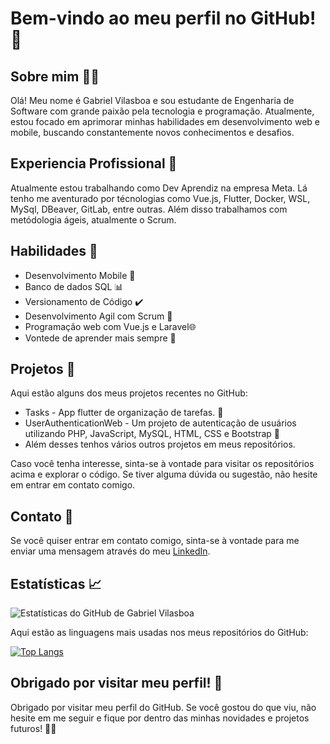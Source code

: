 # Bem-vindo ao meu perfil no GitHub! 👋

## Sobre mim 🙋‍♂️

Olá! Meu nome é Gabriel Vilasboa e sou estudante de Engenharia de Software com grande paixão pela tecnologia e programação. Atualmente, estou focado em aprimorar minhas habilidades em desenvolvimento web e mobile, buscando constantemente novos conhecimentos e desafios.

## Experiencia Profissional 👷

Atualmente estou trabalhando como Dev Aprendiz na empresa Meta. Lá tenho me aventurado por técnologias como Vue.js, Flutter, Docker, WSL, MySql, DBeaver, GitLab, entre outras. Além disso trabalhamos com metódologia ágeis, atualmente o Scrum.

## Habilidades 🚀

- Desenvolvimento Mobile 🎨
- Banco de dados SQL 📊
- Versionamento de Código ✔️
- Desenvolvimento Agil com Scrum 🥇
- Programação web com Vue.js e Laravel🌐
- Vontede de aprender mais sempre 📖

## Projetos 📁

Aqui estão alguns dos meus projetos recentes no GitHub:

- Tasks - App flutter de organização de tarefas. 📘
- UserAuthenticationWeb - Um projeto de autenticação de usuários utilizando PHP, JavaScript, MySQL, HTML, CSS e Bootstrap 🚀
- Além desses tenhos vários outros projetos em meus repositórios. 

Caso você tenha interesse, sinta-se à vontade para visitar os repositórios acima e explorar o código. Se tiver alguma dúvida ou sugestão, não hesite em entrar em contato comigo.

## Contato 📧

Se você quiser entrar em contato comigo, sinta-se à vontade para me enviar uma mensagem através do meu [LinkedIn](https://www.linkedin.com/in/gabriel-vilasboa-551428207/).

## Estatísticas 📈

![Estatísticas do GitHub de Gabriel Vilasboa](https://github-readme-stats.vercel.app/api?username=gabrielvilasboa&show_icons=true&theme=radical)

Aqui estão as linguagens mais usadas nos meus repositórios do GitHub:

[![Top Langs](https://github-readme-stats.vercel.app/api/top-langs/?username=GabrielVilasboa)](https://github.com/GabrielVilasboa)

## Obrigado por visitar meu perfil! 🙏

Obrigado por visitar meu perfil do GitHub. Se você gostou do que viu, não hesite em me seguir e fique por dentro das minhas novidades e projetos futuros! 🚀🚀
